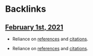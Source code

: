 
# Backlinks
## [February 1st, 2021](<February 1st, 2021.md>)
- Reliance on [references](<references.md>) and [citations](<citations.md>).

- Reliance on [references](<references.md>) and [citations](<citations.md>).


